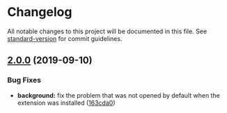 # Changelog

All notable changes to this project will be documented in this file. See [standard-version](https://github.com/conventional-changelog/standard-version) for commit guidelines.

## [2.0.0](https://github.com/Caoyiii/tua/compare/v1.0.0...v2.0.0) (2019-09-10)


### Bug Fixes

* **background:** fix the problem that was not opened by default when the extension was installed ([163cda0](https://github.com/Caoyiii/tua/commit/163cda0))
